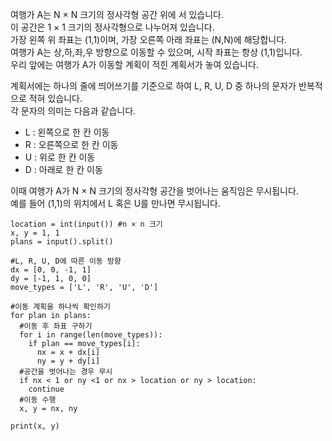 여행가 A는 N × N 크기의 정사각형 공간 위에 서 있습니다.   
이 공간은 1 × 1 크기의 정사각형으로 나누어져 있습니다.   
가장 왼쪽 위 좌표는 (1,1)이며, 가장 오른쪽 아래 좌표는 (N,N)에 해당합니다.   
여행가 A는 상,하,좌,우 방향으로 이동할 수 있으며, 시작 좌표는 항상 (1,1)입니다.   
우리 앞에는 여행가 A가 이동할 계획이 적힌 계획서가 놓여 있습니다.   
   
계획서에는 하나의 줄에 띄어쓰기를 기준으로 하여 L, R, U, D 중 하나의 문자가 반복적으로 적혀 있습니다.   
각 문자의 의미는 다음과 같습니다.   
- L : 왼쪽으로 한 칸 이동
- R : 오른쪽으로 한 칸 이동
- U : 위로 한 칸 이동
- D : 아래로 한 칸 이동

이때 여행가 A가 N × N 크기의 정사각형 공간을 벗어나는 움직임은 무시됩니다.   
예를 들어 (1,1)의 위치에서 L 혹은 U를 만나면 무시됩니다.
    
<pre><code>location = int(input()) #n × n 크기
x, y = 1, 1
plans = input().split()

#L, R, U, D에 따른 이동 방향
dx = [0, 0, -1, 1]
dy = [-1, 1, 0, 0]
move_types = ['L', 'R', 'U', 'D']

#이동 계획을 하나씩 확인하기
for plan in plans:
  #이동 후 좌표 구하기
  for i in range(len(move_types)):
    if plan == move_types[i]:
      nx = x + dx[i]
      ny = y + dy[i]
  #공간을 벗어나는 경우 무시
  if nx < 1 or ny <1 or nx > location or ny > location:
    continue
  #이동 수행
  x, y = nx, ny

print(x, y)</code></pre>
